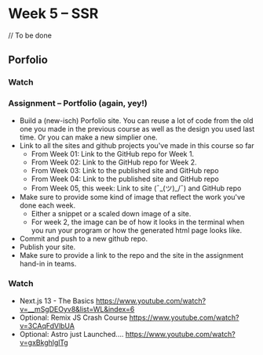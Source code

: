 # Week 5 – SSR

// To be done

## Porfolio

### Watch

### Assignment – Portfolio (again, yey!)
* Build a (new-isch) Porfolio site. You can reuse a lot of code from the old one
  you made in the previous course as well as the design you used last time. Or
  you can make a new simplier one.
* Link to all the sites and github projects you've made in this course so far
  * From Week 01: Link to the GitHub repo for Week 1.
  * From Week 02: Link to the GitHub repo for Week 2.
  * From Week 03: Link to the published site and GitHub repo
  * From Week 04: Link to the published site and GitHub repo
  * From Week 05, this week: Link to site (¯\_(ツ)_/¯) and GitHub repo
* Make sure to provide some kind of image that reflect the work you've done each
  week.
    * Either a snippet or a scaled down image of a site.
    * For week 2, the image can be of how it looks in the terminal when you run
      your program or how the generated html page looks like.
* Commit and push to a new github repo.
* Publish your site.
* Make sure to provide a link to the repo and the site in the assignment hand-in
  in teams.

<!-- ## Assignment – Idea for 2nd Personal React Project

## Assignment – Styling of 2nd Personal React Project -->

### Watch

* Next.js 13 - The Basics https://www.youtube.com/watch?v=__mSgDEOyv8&list=WL&index=6
* Optional: Remix JS Crash Course https://www.youtube.com/watch?v=3CAqFdVlbUA
* Optional: Astro just Launched....  https://www.youtube.com/watch?v=gxBkghlglTg



